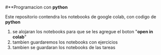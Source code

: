 #**Programacion con **python**

Este repositorio contendra los notebooks de google colab, con codigo de **python**

1. se alojaran los notebooks para que se les agregue el boton "**open in colab**"
2. tambien guardaremos los notebooks con ejercicios
3. tambien se guardaran los notebooks de las tareas

 
